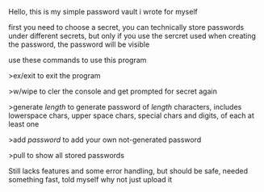 Hello, this is my simple password vault i wrote for myself

first you need to choose a secret, you can technically store passwords under different secrets, but only if you use the sercret used when creating the password, the password will be visible

use these commands to use this program

\>ex/exit 
  to exit the program

\>w/wipe
  to cler the console and get prompted for secret again

\>generate *length*
  to generate password of *length* characters, includes lowerspace chars, upper space chars, special chars and digits, of each at least one

\>add *password*
  to add your own not-generated password

\>pull
  to show all stored passwords

Still lacks features and some error handling, but should be safe, needed something fast, told myself why not just upload it
